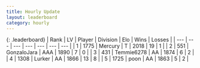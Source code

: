 ```yaml
---
title: Hourly Update
layout: leaderboard
category: hourly
---
```


{: .leaderboard}
| Rank | LV | Player | Division | Elo | Wins | Losses |
| --- | --- | --- | --- | --- | --- | --- |
| <span data-change="0">1</span> | 1775 | <span title="ID: 692745">Mercury</span> | T | <span data-change="23">2018</span> | <span data-change="1">19</span> | <span data-change="0">1</span> |
| <span data-change="0">2</span> | 551 | <span title="ID: 650626">GonzaloJara</span> | AAA | <span data-change="0">1890</span> | <span data-change="0">7</span> | <span data-change="0">0</span> |
| <span data-change="0">3</span> | 431 | <span title="ID: 593354">Temmie6278</span> | AA | <span data-change="0">1874</span> | <span data-change="0">6</span> | <span data-change="0">2</span> |
| <span data-change="2">4</span> | 1308 | <span title="ID: 209152">Lurker</span> | AA | <span data-change="3">1866</span> | <span data-change="2">13</span> | <span data-change="2">8</span> |
| <span data-change="0">5</span> | 1725 | <span title="ID: 540690">poon</span> | AA | <span data-change="0">1863</span> | <span data-change="0">5</span> | <span data-change="0">2</span> |